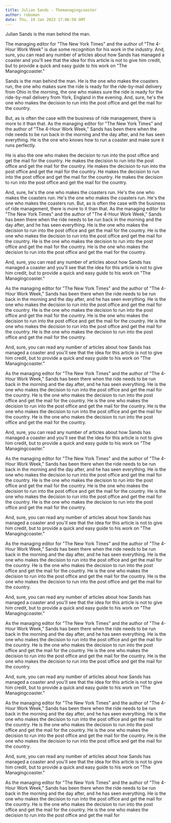 ```yaml
---
title: Julian Sands - Themanagingcoaster
author: roboman
date: Thu, 19 Jan 2023 17:06:50 GMT
---
```



Julian Sands is the man behind the man.

The managing editor for "The New York Times" and the author of "The 4-Hour Work Week" is due some recognition for his work in the industry. And, sure, you can read any number of articles about how Sands has managed a coaster and you'll see that the idea for this article is not to give him credit, but to provide a quick and easy guide to his work on "The Managingcoaster."

Sands is the man behind the man. He is the one who makes the coasters run, the one who makes sure the ride is ready for the ride-by-mail delivery from Ohio in the morning, the one who makes sure the ride is ready for the ride-by-mail delivery from York, England in the evening. And, sure, he's the one who makes the decision to run into the post office and get the mail for the country.

But, as is often the case with the business of ride management, there is more to it than that. As the managing editor for "The New York Times" and the author of "The 4-Hour Work Week," Sands has been there when the ride needs to be run back in the morning and the day after, and he has seen everything. He is the one who knows how to run a coaster and make sure it runs perfectly.

He is also the one who makes the decision to run into the post office and get the mail for the country. He makes the decision to run into the post office and get the mail for the country. He makes the decision to run into the post office and get the mail for the country. He makes the decision to run into the post office and get the mail for the country. He makes the decision to run into the post office and get the mail for the country.

And, sure, he's the one who makes the coasters run. He's the one who makes the coasters run. He's the one who makes the coasters run. He's the one who makes the coasters run. But, as is often the case with the business of ride management, there is more to it than that. As the managing editor for "The New York Times" and the author of "The 4-Hour Work Week," Sands has been there when the ride needs to be run back in the morning and the day after, and he has seen everything. He is the one who makes the decision to run into the post office and get the mail for the country. He is the one who makes the decision to run into the post office and get the mail for the country. He is the one who makes the decision to run into the post office and get the mail for the country. He is the one who makes the decision to run into the post office and get the mail for the country.

And, sure, you can read any number of articles about how Sands has managed a coaster and you'll see that the idea for this article is not to give him credit, but to provide a quick and easy guide to his work on "The Managingcoaster."

As the managing editor for "The New York Times" and the author of "The 4-Hour Work Week," Sands has been there when the ride needs to be run back in the morning and the day after, and he has seen everything. He is the one who makes the decision to run into the post office and get the mail for the country. He is the one who makes the decision to run into the post office and get the mail for the country. He is the one who makes the decision to run into the post office and get the mail for the country. He is the one who makes the decision to run into the post office and get the mail for the country. He is the one who makes the decision to run into the post office and get the mail for the country.

And, sure, you can read any number of articles about how Sands has managed a coaster and you'll see that the idea for this article is not to give him credit, but to provide a quick and easy guide to his work on "The Managingcoaster."

As the managing editor for "The New York Times" and the author of "The 4-Hour Work Week," Sands has been there when the ride needs to be run back in the morning and the day after, and he has seen everything. He is the one who makes the decision to run into the post office and get the mail for the country. He is the one who makes the decision to run into the post office and get the mail for the country. He is the one who makes the decision to run into the post office and get the mail for the country. He is the one who makes the decision to run into the post office and get the mail for the country. He is the one who makes the decision to run into the post office and get the mail for the country.

And, sure, you can read any number of articles about how Sands has managed a coaster and you'll see that the idea for this article is not to give him credit, but to provide a quick and easy guide to his work on "The Managingcoaster."

As the managing editor for "The New York Times" and the author of "The 4-Hour Work Week," Sands has been there when the ride needs to be run back in the morning and the day after, and he has seen everything. He is the one who makes the decision to run into the post office and get the mail for the country. He is the one who makes the decision to run into the post office and get the mail for the country. He is the one who makes the decision to run into the post office and get the mail for the country. He is the one who makes the decision to run into the post office and get the mail for the country. He is the one who makes the decision to run into the post office and get the mail for the country.

And, sure, you can read any number of articles about how Sands has managed a coaster and you'll see that the idea for this article is not to give him credit, but to provide a quick and easy guide to his work on "The Managingcoaster."

As the managing editor for "The New York Times" and the author of "The 4-Hour Work Week," Sands has been there when the ride needs to be run back in the morning and the day after, and he has seen everything. He is the one who makes the decision to run into the post office and get the mail for the country. He is the one who makes the decision to run into the post office and get the mail for the country. He is the one who makes the decision to run into the post office and get the mail for the country. He is the one who makes the decision to run into the post office and get the mail for the country.

And, sure, you can read any number of articles about how Sands has managed a coaster and you'll see that the idea for this article is not to give him credit, but to provide a quick and easy guide to his work on "The Managingcoaster."

As the managing editor for "The New York Times" and the author of "The 4-Hour Work Week," Sands has been there when the ride needs to be run back in the morning and the day after, and he has seen everything. He is the one who makes the decision to run into the post office and get the mail for the country. He is the one who makes the decision to run into the post office and get the mail for the country. He is the one who makes the decision to run into the post office and get the mail for the country. He is the one who makes the decision to run into the post office and get the mail for the country.

And, sure, you can read any number of articles about how Sands has managed a coaster and you'll see that the idea for this article is not to give him credit, but to provide a quick and easy guide to his work on "The Managingcoaster."

As the managing editor for "The New York Times" and the author of "The 4-Hour Work Week," Sands has been there when the ride needs to be run back in the morning and the day after, and he has seen everything. He is the one who makes the decision to run into the post office and get the mail for the country. He is the one who makes the decision to run into the post office and get the mail for the country. He is the one who makes the decision to run into the post office and get the mail for the country. He is the one who makes the decision to run into the post office and get the mail for the country.

And, sure, you can read any number of articles about how Sands has managed a coaster and you'll see that the idea for this article is not to give him credit, but to provide a quick and easy guide to his work on "The Managingcoaster."

As the managing editor for "The New York Times" and the author of "The 4-Hour Work Week," Sands has been there when the ride needs to be run back in the morning and the day after, and he has seen everything. He is the one who makes the decision to run into the post office and get the mail for the country. He is the one who makes the decision to run into the post office and get the mail for the country. He is the one who makes the decision to run into the post office and get the mail for